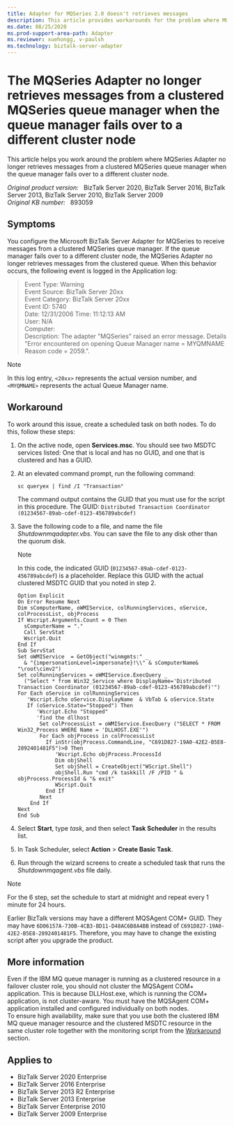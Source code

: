 ```yaml
---
title: Adapter for MQSeries 2.0 doesn't retrieves messages
description: This article provides workarounds for the problem where MQSeries Adapter no longer retrieves messages from a clustered MQSeries queue manager when the queue manager fails over to a different cluster node.
ms.date: 08/25/2020
ms.prod-support-area-path: Adapter
ms.reviewer: xuehongg, v-paulsh
ms.technology: biztalk-server-adapter
---
```

# The MQSeries Adapter no longer retrieves messages from a clustered MQSeries queue manager when the queue manager fails over to a different cluster node

This article helps you work around the problem where MQSeries Adapter no longer retrieves messages from a clustered MQSeries queue manager when the queue manager fails over to a different cluster node.

_Original product version:_ &nbsp; BizTalk Server 2020, BizTalk Server 2016, BizTalk Server 2013, BizTalk Server 2010, BizTalk Server 2009  
_Original KB number:_ &nbsp; 893059

## Symptoms

You configure the Microsoft BizTalk Server Adapter for MQSeries to receive messages from a clustered MQSeries queue manager. If the queue manager fails over to a different cluster node, the MQSeries Adapter no longer retrieves messages from the clustered queue. When this behavior occurs, the following event is logged in the Application log:

> Event Type: Warning  
Event Source: BizTalk Server 20xx  
Event Category: BizTalk Server 20xx  
Event ID: 5740  
Date: 12/31/2006 Time: 11:12:13 AM  
User: N/A  
Computer:  
Description: The adapter "MQSeries" raised an error message. Details "Error encountered on opening Queue Manager name = MYQMNAME Reason code = 2059.".

> [!NOTE]
> In this log entry, `<20xx>` represents the actual version number, and `<MYQMNAME>` represents the actual Queue Manager name.

## Workaround

To work around this issue, create a scheduled task on both nodes. To do this, follow these steps:

1. On the active node, open **Services.msc**. You should see two MSDTC services listed: One that is local and has no GUID, and one that is clustered and has a GUID.
2. At an elevated command prompt, run the following command:

    ```console
    sc queryex | find /I "Transaction"
    ```

    The command output contains the GUID that you must use for the script in this procedure. The GUID: `Distributed Transaction Coordinator (01234567-89ab-cdef-0123-456789abcdef)`

3. Save the following code to a file, and name the file *Shutdownmqadapter.vbs*. You can save the file to any disk other than the quorum disk.

    > [!NOTE]
    > In this code, the indicated GUID (`01234567-89ab-cdef-0123-456789abcdef`) is a placeholder. Replace this GUID with the actual clustered MSDTC GUID that you noted in step 2.

    ```vbscript
    Option Explicit
    On Error Resume Next
    Dim sComputerName, oWMIService, colRunningServices, oService, colProcessList, objProcess 
    If Wscript.Arguments.Count = 0 Then  
      sComputerName = "."  
      Call ServStat  
      Wscript.Quit
    End If
    Sub ServStat
    Set oWMIService  = GetObject("winmgmts:" _  
      & "{impersonationLevel=impersonate}!\\" & sComputerName& "\root\cimv2")
    Set colRunningServices = oWMIService.ExecQuery _  
      ("Select * from Win32_Service where DisplayName='Distributed Transaction Coordinator (01234567-89ab-cdef-0123-456789abcdef)'")
    For Each oService in colRunningServices  
       'Wscript.Echo oService.DisplayName  & VbTab & oService.State  
       If (oService.State="Stopped") Then
          'Wscript.Echo "Stopped"
          'find the dllhost
           Set colProcessList = oWMIService.ExecQuery ("SELECT * FROM Win32_Process WHERE Name = 'DLLHOST.EXE'")
           For Each objProcess in colProcessList
             If inStr(objProcess.CommandLine, "C691D827-19A0-42E2-B5E8-2892401481F5")>0 Then
                'Wscript.Echo objProcess.ProcessId
                Dim objShell
                Set objShell = CreateObject("WScript.Shell")
                objShell.Run "cmd /k taskkill /F /PID " & objProcess.ProcessId & "& exit"
                WScript.Quit
             End If
           Next  
        End If
    Next
    End Sub
    ```

4. Select **Start**, type *task*, and then select **Task Scheduler** in the results list.
5. In Task Scheduler, select **Action** > **Create Basic Task**.
6. Run through the wizard screens to create a scheduled task that runs the *Shutdownmqagent.vbs* file daily.

> [!NOTE]
> For the 6 step, set the schedule to start at midnight and repeat every 1 minute for 24 hours.  
>
> Earlier BizTalk versions may have a different MQSAgent COM+ GUID. They may have `6D06157A-730B-4CB3-BD11-D48AC6B8A4BB` instead of `C691D827-19A0-42E2-B5E8-2892401481F5`. Therefore, you may have to change the existing script after you upgrade the product.

## More information

Even if the IBM MQ queue manager is running as a clustered resource in a failover cluster role, you should not cluster the MQSAgent COM+ application. This is because DLLHost.exe, which is running the COM+ application, is not cluster-aware. You must have the MQSAgent COM+ application installed and configured individually on both nodes.  
To ensure high availability, make sure that you use both the clustered IBM MQ queue manager resource and the clustered MSDTC resource in the same cluster role together with the monitoring script from the [Workaround](#workaround) section.

## Applies to

- BizTalk Server 2020 Enterprise
- BizTalk Server 2016 Enterprise
- BizTalk Server 2013 R2 Enterprise
- BizTalk Server 2013 Enterprise
- BizTalk Server Enterprise 2010
- BizTalk Server 2009 Enterprise
